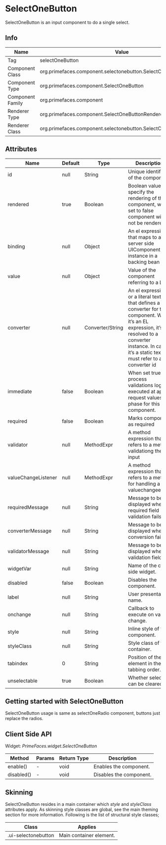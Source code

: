# SelectOneButton

SelectOneButton is an input component to do a single select.

## Info

| Name | Value |
| --- | --- |
| Tag | selectOneButton
| Component Class | org.primefaces.component.selectonebutton.SelectOneButton
| Component Type | org.primefaces.component.SelectOneButton
| Component Family | org.primefaces.component |
| Renderer Type | org.primefaces.component.SelectOneButtonRenderer
| Renderer Class | org.primefaces.component.selectonebutton.SelectOneButtonRenderer

## Attributes

| Name | Default | Type | Description | 
| --- | --- | --- | --- |
id | null | String | Unique identifier of the component
rendered | true | Boolean | Boolean value to specify the rendering of the component, when set to false component will not be rendered.
binding | null | Object | An el expression that maps to a server side UIComponent instance in a backing bean
value | null | Object | Value of the component referring to a List.
converter | null | Converter/String | An el expression or a literal text that defines a converter for the component. When it’s an EL expression, it’s resolved to a converter instance. In case it’s a static text, it must refer to a converter id
immediate | false | Boolean | When set true, process validations logic is executed at apply request values phase for this component.
required | false | Boolean | Marks component as required
validator | null | MethodExpr | A method expression that refers to a method validationg the input
valueChangeListener | null | MethodExpr | A method expression that refers to a method for handling a valuechangeevent
requiredMessage | null | String | Message to be displayed when required field validation fails.
converterMessage | null | String | Message to be displayed when conversion fails.
validatorMessage | null | String | Message to be displayed when validation fields.
widgetVar | null | String | Name of the client side widget.
disabled | false | Boolean | Disables the component.
label | null | String | User presentable name.
onchange | null | String | Callback to execute on value change.
style | null | String | Inline style of the component.
styleClass | null | String | Style class of the container.
tabindex | 0 | String | Position of the element in the tabbing order.
unselectable | true | Boolean | Whether selection can be cleared.

## Getting started with SelectOneButton
SelectOneButton usage is same as selectOneRadio component, buttons just replace the radios.

## Client Side API
Widget: _PrimeFaces.widget.SelectOneButton_

| Method | Params | Return Type | Description | 
| --- | --- | --- | --- | 
enable() | - | void | Enables the component.
disabled() | - | void | Disables the component.

## Skinning
SelectOneButton resides in a main container which _style_ and _styleClass_ attributes apply. As
skinning style classes are global, see the main theming section for more information. Following is
the list of structural style classes;

| Class | Applies | 
| --- | --- | 
.ui-selectonebutton | Main container element.
